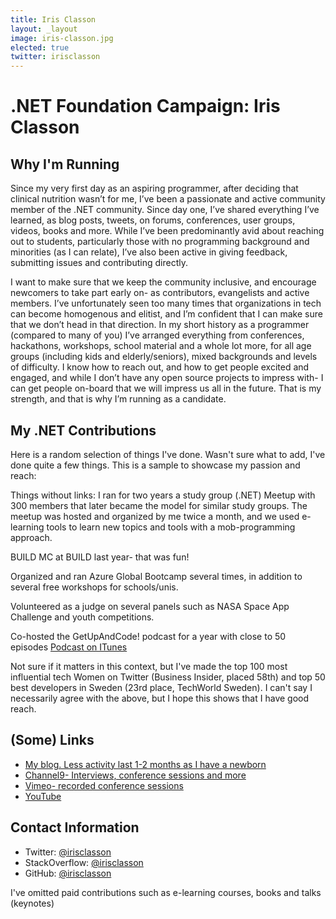 ```yaml
---
title: Iris Classon
layout: _layout
image: iris-classon.jpg
elected: true
twitter: irisclasson
---
```


# .NET Foundation Campaign: Iris Classon

## Why I'm Running
Since my very first day as an aspiring programmer, after deciding that clinical nutrition wasn’t for me, I’ve been a passionate and active community member of the .NET community. Since day one, I’ve shared everything I’ve learned, as blog posts, tweets, on forums, conferences, user groups, videos, books and more. While I’ve been predominantly avid about reaching out to students, particularly those with no programming background and minorities (as I can relate), I’ve also been active in giving feedback, submitting issues and contributing directly.

I want to make sure that we keep the community inclusive, and encourage newcomers to take part early on- as contributors, evangelists and active members. I’ve unfortunately seen too many times that organizations in tech can become homogenous and elitist, and I’m confident that I can make sure that we don’t head in that direction. In my short history as a programmer (compared to many of you) I’ve arranged everything from conferences, hackathons, workshops, school material and a whole lot more, for all age groups (including kids and elderly/seniors), mixed backgrounds and levels of difficulty. I know how to reach out, and how to get people excited and engaged, and while I don’t have any open source projects to impress with- I can get people on-board that we will impress us all in the future. That is my strength, and that is why I’m running as a candidate.

## My .NET Contributions
Here is a random selection of things I've done. Wasn't sure what to add, I've done quite a few things. This is a sample to showcase my passion and reach:

Things without links:
I ran for two years a study group (.NET) Meetup with 300 members that later became the model for similar study groups. The meetup was hosted and organized by me twice a month, and we used e-learning tools to learn new topics and tools with a mob-programming approach.

BUILD MC at BUILD last year- that was fun!

Organized and ran Azure Global Bootcamp several times, in addition to several free workshops for schools/unis. 

Volunteered as a judge on several panels such as NASA Space App Challenge and youth competitions.

Co-hosted the GetUpAndCode! podcast for a year with close to 50 episodes [Podcast on ITunes](https://itunes.apple.com/us/podcast/get-up-and-code/id646958161?mt=2)

Not sure if it matters in this context, but I've made the top 100 most influential tech Women on Twitter (Business Insider, placed 58th) and top 50 best developers in Sweden (23rd place, TechWorld Sweden). I can't say I necessarily agree with the above, but I hope this shows that I have good reach. 

## (Some) Links
* [My blog. Less activity last 1-2 months as I have a newborn](http://irisclasson.com)
* [Channel9- Interviews, conference sessions and more](https://channel9.msdn.com/Search?term=iris%20classon&lang-en=true)
* [Vimeo- recorded conference sessions](https://vimeo.com/search?q=iris%20classon)
* [YouTube](https://www.youtube.com/channel/UChUJLb50mNALThfUuZZn7QA)

## Contact Information
* Twitter: [@irisclasson](https://twitter.com/irisclasson)
* StackOverflow: [@irisclasson](https://stackoverflow.com/users/984153/iris-classon)
* GitHub: [@irisclasson](https://github.com/irisclasson)

I've omitted paid contributions such as e-learning courses, books and talks (keynotes)

